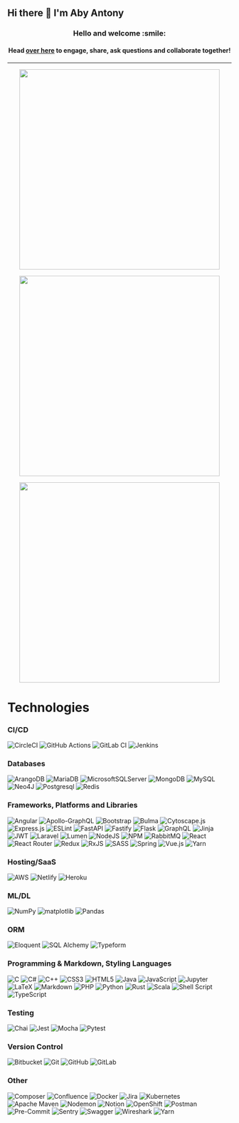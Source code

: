 ## Hi there 👋 I'm Aby Antony
<!--- [![Visitors](https://visitor-badge.glitch.me/badge?page_id=formidablae.visitor-badge)](https://github.com/formidablae) -->
<!--- <img width="0em" src="https://visitor-badge.glitch.me/badge?page_id=formidablae.visitor-badge" /> -->
<h3 align="center">
	Hello and welcome :smile:
</h3>

<h4 align="center">
	Head <a href="https://github.com/abyantony/abyantony">over here</a> to engage, share, ask questions and collaborate together!
</h4>
<hr>

<p align="center">
	<img width="450em" src="https://github-readme-stats.vercel.app/api?username=abyantony&show_icons=true&include_all_commits=true&count_private=true&hide_border=true&theme=dark" />
</p>

<p align="center">
	<img width="450em" src="https://github-readme-streak-stats.herokuapp.com/?user=formidablae&include_all_commits=true&hide_border=true&theme=dark"/>
</p>

<p align="center">
	<img width="450em" src="https://github-readme-stats.vercel.app/api/top-langs/?username=formidablae&layout=compact&custom_title=Most%20used%20languages&langs_count=10&include_all_commits=true&hide_progress=false&hide_border=true&theme=dark&hide=C%2B%2B,C,TeX,C%23,Assembly,MATLAB,CMake,ShaderLab,HLSL,TSQL,DART,D,Makefile,Ruby,Swift,Standard%20ML,SCSS,CSS,Vue">
</p>

<!---
<h4 align="center">Lines of Code per language in the last year only</h4>
<p align="center">
	<img width="450em" src="https://api.githubtrends.io/user/svg/formidablae/langs?time_range=one_year&include_private=True&loc_metric=changed&theme=dark">
</p>
--->

<!---
<h4 align="center">Views of all repositories (updated daily)</h4>
<p align="center">
	<a href="https://github.com/formidablae/my_github_profile_views_counter">
		<img width="135em" src="https://github.com/formidablae/my_github_profile_views_counter/blob/master/svg/profile/badge.svg">
	</a>
</p>
--->

<!---
# Languages
<h4 align="center">Most used languages (by number of commits)</h4>
<p align="center">
	<a href="https://profile.codersrank.io/user/formidablae#Tech%20Skills">
		<img width="900em" src="https://cr-skills-chart-widget.azurewebsites.net/api/api?username=formidablae&padding=15&labels=true&legend=true&tooltip=true&max-labels=36&branding=false&skills=C,C%23,C%2B%2B,CSS,Go,HTML,Java,JavaScript,Jupyter%20Notebook,PHP,Python,Ruby,Rust,SCSS,SQL,Scala,Shell,TSQL,TypeScript,Vue&show-other-skills=true&bg=white">
	</a>
</p>
--->

<!---
# Contributions
<h4 align="center">Isometric view of contributions in the last year. Languages pie is based on recent commits</h4>
<p align="center">
	<a href="./profile-3d-contrib/profile-night-green.svg">
		<img width="900em" src="./profile-3d-contrib/profile-night-green.svg">
	</a>
</p>
--->

<!---
# Projects

## Full-stack
<p align="center">
	<a href="https://github.com/formidablae/Trendr_App">
		<img width="450em" src="https://github-readme-stats.vercel.app/api/pin/?username=formidablae&repo=Trendr_App&hide_border=true&theme=dark">
	</a>
</p>

<p align="center">
	<a href="https://github.com/formidablae/Masters_Thesis">
		<img width="450em" src="https://github-readme-stats.vercel.app/api/pin/?username=formidablae&repo=Masters_Thesis&hide_border=true&theme=dark">
	</a>
</p>

<p align="center">
	<a href="https://github.com/formidablae/Personal_Blog">
		<img width="450em" src="https://github-readme-stats.vercel.app/api/pin/?username=formidablae&repo=Personal_Blog&hide_border=true&theme=dark">
	</a>
</p>

## Back-end
<p align="center">
	<a href="https://github.com/formidablae/a_cool_blog">
		<img width="450em" src="https://github-readme-stats.vercel.app/api/pin/?username=formidablae&repo=a_cool_blog&hide_border=true&theme=dark">
	</a>
</p>

<p align="center">
	<a href="https://github.com/A-Domain-that-Rocks/adomainthat-rocks_backend">
		<img width="450em" src="https://github-readme-stats.vercel.app/api/pin/?username=A-Domain-that-Rocks&repo=adomainthat-rocks_backend&hide_border=true&theme=dark">
	</a>
</p>

## Front-end
<p align="center">
	<a href="https://github.com/formidablae/AngularBlog">
		<img width="450em" src="https://github-readme-stats.vercel.app/api/pin/?username=formidablae&repo=AngularBlog&hide_border=true&theme=dark">
	</a>
</p>

<p align="center">
	<a href="https://github.com/formidablae/EV_Route_Planner">
		<img width="450em" src="https://github-readme-stats.vercel.app/api/pin/?username=formidablae&repo=EV_Route_Planner&hide_border=true&theme=dark">
	</a>
</p>

<p align="center">
	<a href="https://github.com/A-Domain-that-Rocks/adomainthat-rocks_frontend">
		<img width="450em" src="https://github-readme-stats.vercel.app/api/pin/?username=A-Domain-that-Rocks&repo=adomainthat-rocks_frontend&hide_border=true&theme=dark">
	</a>
</p>

<p align="center">
	<a href="https://github.com/formidablae/pig_game">
		<img width="450em" src="https://github-readme-stats.vercel.app/api/pin/?username=formidablae&repo=pig_game&hide_border=true&theme=dark">
	</a>
</p>

## Data Science
<p align="center">
	<a href="https://github.com/formidablae/Batched_Multi-armed_Bandits">
		<img width="450em" src="https://github-readme-stats.vercel.app/api/pin/?username=formidablae&repo=Batched_Multi-armed_Bandits&hide_border=true&theme=dark">
	</a>
</p>
--->

# Technologies

### CI/CD
![CircleCI](https://img.shields.io/badge/circle%20ci-%23161616.svg?style=for-the-badge&logo=circleci&logoColor=white)
![GitHub Actions](https://img.shields.io/badge/github%20actions-%232671E5.svg?style=for-the-badge&logo=githubactions&logoColor=white)
![GitLab CI](https://img.shields.io/badge/gitlab%20ci-%23181717.svg?style=for-the-badge&logo=gitlab&logoColor=white)
![Jenkins](https://img.shields.io/badge/jenkins-%232C5263.svg?style=for-the-badge&logo=jenkins&logoColor=white)

### Databases
![ArangoDB](https://img.shields.io/badge/ArangoDB-DDE072?style=for-the-badge&logo=arangodb&logoColor=000)
![MariaDB](https://img.shields.io/badge/MariaDB-003545?style=for-the-badge&logo=mariadb&logoColor=white)
![MicrosoftSQLServer](https://img.shields.io/badge/Microsoft%20SQL%20Server-CC2927?style=for-the-badge&logo=microsoft%20sql%20server&logoColor=white)
![MongoDB](https://img.shields.io/badge/MongoDB-%234ea94b.svg?style=for-the-badge&logo=mongodb&logoColor=white)
![MySQL](https://img.shields.io/badge/mysql-%2300f.svg?style=for-the-badge&logo=mysql&logoColor=white)
![Neo4J](https://img.shields.io/badge/Neo4j-008CC1?style=for-the-badge&logo=neo4j&logoColor=white)
![Postgresql](https://img.shields.io/badge/PostgreSQL-316192?style=for-the-badge&logo=postgresql&logoColor=white)
![Redis](https://img.shields.io/badge/redis-%23DD0031.svg?style=for-the-badge&logo=redis&logoColor=white)

### Frameworks, Platforms and Libraries
![Angular](https://img.shields.io/badge/angular-%23DD0031.svg?style=for-the-badge&logo=angular&logoColor=white)
![Apollo-GraphQL](https://img.shields.io/badge/-ApolloGraphQL-311C87?style=for-the-badge&logo=apollo-graphql)
![Bootstrap](https://img.shields.io/badge/bootstrap-%23563D7C.svg?style=for-the-badge&logo=bootstrap&logoColor=white)
![Bulma](https://img.shields.io/badge/bulma-00D0B1?style=for-the-badge&logo=bulma&logoColor=white)
![Cytoscape.js](https://img.shields.io/badge/Cytoscape.js-F7DF1E?style=for-the-badge&logo=cytoscapedotjs&logoColor=000)
![Express.js](https://img.shields.io/badge/express.js-%23404d59.svg?style=for-the-badge&logo=express&logoColor=%2361DAFB)
![ESLint](https://img.shields.io/badge/ESLint-4B3263?style=for-the-badge&logo=eslint&logoColor=white)
![FastAPI](https://img.shields.io/badge/FastAPI-005571?style=for-the-badge&logo=fastapi)
![Fastify](https://img.shields.io/badge/fastify-%23000000.svg?style=for-the-badge&logo=fastify&logoColor=white)
![Flask](https://img.shields.io/badge/flask-%23000.svg?style=for-the-badge&logo=flask&logoColor=white)
![GraphQL](https://img.shields.io/badge/-GraphQL-E10098?style=for-the-badge&logo=graphql&logoColor=white)
![Jinja](https://img.shields.io/badge/Jinja-B41717?style=for-the-badge&logo=jinja&logoColor=white)
![JWT](https://img.shields.io/badge/JWT-black?style=for-the-badge&logo=JSON%20web%20tokens)
![Laravel](https://img.shields.io/badge/laravel-%23FF2D20.svg?style=for-the-badge&logo=laravel&logoColor=white)
![Lumen](https://img.shields.io/badge/Lumen-E74430?style=for-the-badge&logo=lumen&logoColor=white)
![NodeJS](https://img.shields.io/badge/node.js-6DA55F?style=for-the-badge&logo=node.js&logoColor=white)
![NPM](https://img.shields.io/badge/NPM-%23000000.svg?style=for-the-badge&logo=npm&logoColor=white)
![RabbitMQ](https://img.shields.io/badge/Rabbitmq-FF6600?style=for-the-badge&logo=rabbitmq&logoColor=white)
![React](https://img.shields.io/badge/react-%2320232a.svg?style=for-the-badge&logo=react&logoColor=%2361DAFB)
![React Router](https://img.shields.io/badge/React_Router-CA4245?style=for-the-badge&logo=react-router&logoColor=white)
![Redux](https://img.shields.io/badge/redux-%23593d88.svg?style=for-the-badge&logo=redux&logoColor=white)
![RxJS](https://img.shields.io/badge/rxjs-%23B7178C.svg?style=for-the-badge&logo=reactivex&logoColor=white)
![SASS](https://img.shields.io/badge/SASS-hotpink.svg?style=for-the-badge&logo=SASS&logoColor=white)
![Spring](https://img.shields.io/badge/spring-%236DB33F.svg?style=for-the-badge&logo=spring&logoColor=white)
![Vue.js](https://img.shields.io/badge/vuejs-%2335495e.svg?style=for-the-badge&logo=vuedotjs&logoColor=%234FC08D)
![Yarn](https://img.shields.io/badge/yarn-%232C8EBB.svg?style=for-the-badge&logo=yarn&logoColor=white)

### Hosting/SaaS
![AWS](https://img.shields.io/badge/AWS-%23FF9900.svg?style=for-the-badge&logo=amazon-aws&logoColor=white)
![Netlify](https://img.shields.io/badge/netlify-%23000000.svg?style=for-the-badge&logo=netlify&logoColor=#00C7B7)
![Heroku](https://img.shields.io/badge/heroku-%23430098.svg?style=for-the-badge&logo=heroku&logoColor=white)

### ML/DL
![NumPy](https://img.shields.io/badge/numpy-%23013243.svg?style=for-the-badge&logo=numpy&logoColor=white)
![matplotlib](https://badgen.net/badge/matplotlib/MATPLOTLIB?label=&color=black&labelColor=black&icon=https://upload.wikimedia.org/wikipedia/commons/0/01/Created_with_Matplotlib-logo.svg) <!--- TODO: Add shields.io matplotlib badge -->
![Pandas](https://img.shields.io/badge/pandas-%23150458.svg?style=for-the-badge&logo=pandas&logoColor=white)

### ORM
![Eloquent](https://badgen.net/badge/Eloquent/ELOQUENT?label=&color=black&labelColor=black&icon=https://cdn.worldvectorlogo.com/logos/laravel-2.svg) <!--- TODO: Add shields.io Eloquent badge -->
![SQL Alchemy](https://badgen.net/badge/SQLAlchemy/SQLALCHEMY?label=&color=black&labelColor=black&icon=https://user-images.githubusercontent.com/128223/153606192-c117618d-cabf-49c4-9204-d7f1afe24289.svg) <!--- TODO: Add shields.io SQLAlchemy badge -->
![Typeform](https://img.shields.io/badge/Typeform-262627?style=for-the-badge&logo=typeform&logoColor=white)


### Programming & Markdown, Styling Languages
![C](https://img.shields.io/badge/c-%2300599C.svg?style=for-the-badge&logo=c&logoColor=white)
![C#](https://img.shields.io/badge/c%23-%23239120.svg?style=for-the-badge&logo=c-sharp&logoColor=white)
![C++](https://img.shields.io/badge/c++-%2300599C.svg?style=for-the-badge&logo=c%2B%2B&logoColor=white)
![CSS3](https://img.shields.io/badge/css3-%231572B6.svg?style=for-the-badge&logo=css3&logoColor=white)
![HTML5](https://img.shields.io/badge/html5-%23E34F26.svg?style=for-the-badge&logo=html5&logoColor=white)
![Java](https://img.shields.io/badge/java-%23ED8B00.svg?style=for-the-badge&logo=java&logoColor=white)
![JavaScript](https://img.shields.io/badge/javascript-%23323330.svg?style=for-the-badge&logo=javascript&logoColor=%23F7DF1E)
![Jupyter](https://img.shields.io/badge/Jupyter-F37626?style=for-the-badge&logo=jupyter&logoColor=white)
![LaTeX](https://img.shields.io/badge/latex-%23008080.svg?style=for-the-badge&logo=latex&logoColor=white)
![Markdown](https://img.shields.io/badge/markdown-%23000000.svg?style=for-the-badge&logo=markdown&logoColor=white)
![PHP](https://img.shields.io/badge/php-%23777BB4.svg?style=for-the-badge&logo=php&logoColor=white)
![Python](https://img.shields.io/badge/python-3670A0?style=for-the-badge&logo=python&logoColor=ffdd54)
![Rust](https://img.shields.io/badge/rust-%23000000.svg?style=for-the-badge&logo=rust&logoColor=white)
![Scala](https://img.shields.io/badge/Scala-DC322F?style=for-the-badge&logo=scala&logoColor=white)
![Shell Script](https://img.shields.io/badge/shell_script-%23121011.svg?style=for-the-badge&logo=gnu-bash&logoColor=white)
![TypeScript](https://img.shields.io/badge/typescript-%23007ACC.svg?style=for-the-badge&logo=typescript&logoColor=white)

### Testing
![Chai](https://img.shields.io/badge/Chai-A30701?style=for-the-badge&logo=chai&logoColor=white)
![Jest](https://img.shields.io/badge/-jest-%23C21325?style=for-the-badge&logo=jest&logoColor=white)
![Mocha](https://img.shields.io/badge/-mocha-%238D6748?style=for-the-badge&logo=mocha&logoColor=white)
![Pytest](https://img.shields.io/badge/Pytest-0A9EDC?style=for-the-badge&logo=pytest&logoColor=white)

### Version Control
![Bitbucket](https://img.shields.io/badge/bitbucket-%230047B3.svg?style=for-the-badge&logo=bitbucket&logoColor=white)
![Git](https://img.shields.io/badge/Git-F05032?style=for-the-badge&logo=git&logoColor=white)
![GitHub](https://img.shields.io/badge/GitHub-181717?style=for-the-badge&logo=github&logoColor=white)
![GitLab](https://img.shields.io/badge/gitlab-%23181717.svg?style=for-the-badge&logo=gitlab&logoColor=white)

### Other
![Composer](https://img.shields.io/badge/Composer-885630?style=for-the-badge&logo=composer&logoColor=white)
![Confluence](https://img.shields.io/badge/confluence-%23172BF4.svg?style=for-the-badge&logo=confluence&logoColor=white)
![Docker](https://img.shields.io/badge/docker-%230db7ed.svg?style=for-the-badge&logo=docker&logoColor=white)
![Jira](https://img.shields.io/badge/jira-%230A0FFF.svg?style=for-the-badge&logo=jira&logoColor=white)
![Kubernetes](https://img.shields.io/badge/kubernetes-%23326ce5.svg?style=for-the-badge&logo=kubernetes&logoColor=white)
![Apache Maven](https://img.shields.io/badge/Apache%20Maven-C71A36?style=for-the-badge&logo=Apache%20Maven&logoColor=white)
![Nodemon](https://img.shields.io/badge/Nodemon-76D04B?style=for-the-badge&logo=nodemon&logoColor=white)
![Notion](https://img.shields.io/badge/Notion-%23000000.svg?style=for-the-badge&logo=notion&logoColor=white)
![OpenShift](https://img.shields.io/badge/OpenShift-E00?style=for-the-badge&logo=redhatopenshift&logoColor=white)
![Postman](https://img.shields.io/badge/Postman-FF6C37?style=for-the-badge&logo=postman&logoColor=white)
![Pre-Commit](https://img.shields.io/badge/pre--commit-FAB040?style=for-the-badge&logo=precommit&logoColor=white)
![Sentry](https://img.shields.io/badge/Sentry-362D59?style=for-the-badge&logo=sentry&logoColor=white)
![Swagger](https://img.shields.io/badge/-Swagger-%23Clojure?style=for-the-badge&logo=swagger&logoColor=white)
![Wireshark](https://img.shields.io/badge/Wireshark-1679A7?style=for-the-badge&logo=wireshark&logoColor=white)
![Yarn](https://img.shields.io/badge/Yarn-2C8EBB?style=for-the-badge&logo=yarn&logoColor=white)

<!---
# Metrics
<p align="center">
	<img width="625em" src="https://github.com/formidablae/formidablae/blob/main/github-metrics.svg" />
</p>
--->
